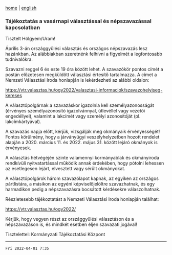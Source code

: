 [home](../README.md)
 | 
[english](../en/2022-04-01.md)

### Tájékoztatás a vasárnapi választással és népszavazással kapcsolatban

Tisztelt Hölgyem/Uram!

Április 3-án országgyűlési választás és országos népszavazás lesz hazánkban. Az alábbiakban szeretnénk felhívni a figyelmét a legfontosabb tudnivalókra.

Szavazni reggel 6 és este 19 óra között lehet. A szavazókör pontos címét a postán előzetesen megküldött választási értesítő tartalmazza. A címet a Nemzeti Választási Iroda honlapján is lekérdezheti az alábbi oldalon:

https://vtr.valasztas.hu/ogy2022/valasztasi-informaciok/szavazohelyiseg-kereses

A választópolgárnak a szavazáskor igazolnia kell személyazonosságát (érvényes személyazonosító igazolvánnyal, útlevéllel vagy vezetői engedéllyel), valamint a lakcímét vagy személyi azonosítóját (pl. lakcímkártyával).

A szavazás napja előtt, kérjük, vizsgálják meg okmányaik érvényességét! Fontos körülmény, hogy a járványügyi veszélyhelyzetben hozott rendelet alapján a 2020. március 11. és 2022. május 31. között lejáró okmányok is érvényesek.

A választás hétvégéjén szinte valamennyi kormányablak és okmányiroda rendkívüli nyitvatartással működik annak érdekében, hogy pótolni lehessen az esetlegesen lejárt, elvesztett vagy sérült okmányokat.

A választópolgárok három szavazólapot kapnak, az egyiken az országos pártlistára, a másikon az egyéni képviselőjelöltre szavazhatnak, és egy harmadikon pedig a népszavazásra bocsátott kérdésekre válaszolhatnak.

Részletesebb tájékoztatást a Nemzeti Választási Iroda honlapján találhat:

https://vtr.valasztas.hu/ogy2022/

Kérjük, hogy vegyen részt az országgyűlési választáson és a népszavazáson is, és mindkét esetben éljen szavazati jogával!


Tisztelettel:
Kormányzati Tájékoztatási Központ

---
`Fri 2022-04-01 7:35`